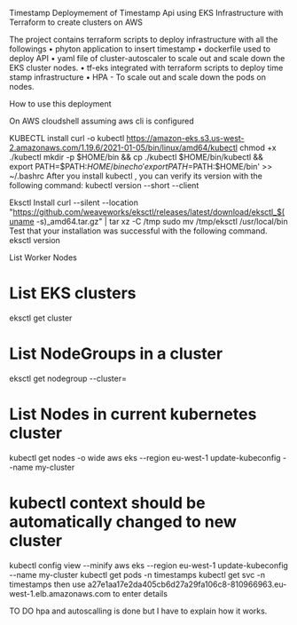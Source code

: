 Timestamp
Deploymement of Timestamp Api using EKS Infrastructure with Terraform to create clusters on AWS

The project contains terraform scripts to deploy infrastructure with all the followings • phyton application to insert timestamp • dockerfile used to deploy API • yaml file of cluster-autoscaler to scale out and scale down the EKS cluster nodes. • tf-eks integrated with terraform scripts to deploy time stamp infrastructure • HPA - To scale out and scale down the pods on nodes.

How to use this deployment

On AWS cloudshell
assuming aws cli is configured

KUBECTL install 
curl -o kubectl 
https://amazon-eks.s3.us-west-2.amazonaws.com/1.19.6/2021-01-05/bin/linux/amd64/kubectl
chmod +x ./kubectl 
mkdir -p $HOME/bin && cp ./kubectl $HOME/bin/kubectl && export PATH=$PATH:$HOME/bin echo 'export PATH=$PATH:$HOME/bin' >> ~/.bashrc 
After you install kubectl , you can verify its version with the following command: kubectl version --short --client 

Eksctl Install 
curl --silent --location 
"https://github.com/weaveworks/eksctl/releases/latest/download/eksctl_$(uname -s)_amd64.tar.gz" | tar xz -C /tmp 
sudo mv /tmp/eksctl /usr/local/bin 
Test that your installation was successful with the following command. eksctl version 

List Worker Nodes 
# List EKS clusters 
eksctl get cluster 
# List NodeGroups in a cluster 
eksctl get nodegroup --cluster=<clusterName> 
# List Nodes in current kubernetes cluster 
kubectl get nodes -o wide 
  aws eks --region eu-west-1 update-kubeconfig --name my-cluster

# kubectl context should be automatically changed to new cluster 
kubectl config view --minify
aws eks --region eu-west-1 update-kubeconfig --name my-cluster
kubectl get pods -n timestamps
kubectl get svc -n timestamps
then use a27e1aa17e2da405cb6d27a29fa106c8-810966963.eu-west-1.elb.amazonaws.com  to enter details

TO DO
hpa and autoscalling is done but I have to explain how it works.



  
  
